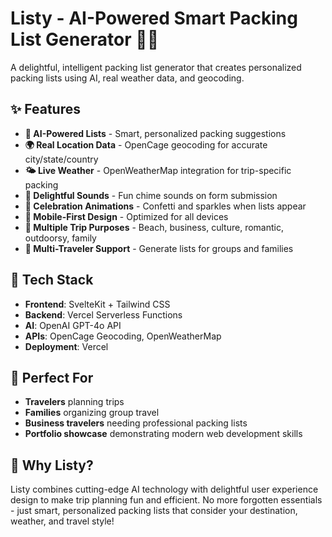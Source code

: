 # Listy - AI-Powered Smart Packing List Generator 🎒✨

A delightful, intelligent packing list generator that creates personalized packing lists using AI, real weather data, and geocoding.

## ✨ Features

- **🤖 AI-Powered Lists** - Smart, personalized packing suggestions
- **🌍 Real Location Data** - OpenCage geocoding for accurate city/state/country
- **🌤️ Live Weather** - OpenWeatherMap integration for trip-specific packing
- **🎵 Delightful Sounds** - Fun chime sounds on form submission
- **🎉 Celebration Animations** - Confetti and sparkles when lists appear
- **📱 Mobile-First Design** - Optimized for all devices
- **🎯 Multiple Trip Purposes** - Beach, business, culture, romantic, outdoorsy, family
- **👥 Multi-Traveler Support** - Generate lists for groups and families

## 🚀 Tech Stack

- **Frontend**: SvelteKit + Tailwind CSS
- **Backend**: Vercel Serverless Functions
- **AI**: OpenAI GPT-4o API
- **APIs**: OpenCage Geocoding, OpenWeatherMap
- **Deployment**: Vercel

## 🎯 Perfect For

- **Travelers** planning trips
- **Families** organizing group travel
- **Business travelers** needing professional packing lists
- **Portfolio showcase** demonstrating modern web development skills

## 🌟 Why Listy?

Listy combines cutting-edge AI technology with delightful user experience design to make trip planning fun and efficient. No more forgotten essentials - just smart, personalized packing lists that consider your destination, weather, and travel style!
